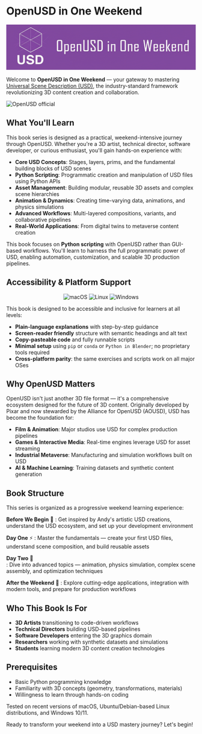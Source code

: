  # OpenUSD in One Weekend

<div align="center">
  <img src="./images/logo.png" alt="OpenUSD weekend" width="800px">
</div>

Welcome to **OpenUSD in One Weekend** — your gateway to mastering [Universal Scene Description (USD)](https://openusd.org/release/index.html), the industry-standard framework revolutionizing 3D content creation and collaboration.

<img src="https://www.nvidia.com/en-us/learn/learning-path/openusd/_jcr_content/root/responsivegrid/nv_container_copy_co/nv_container/nv_image_copy.coreimg.svg/1753804374309/openusd-logo.svg" alt="OpenUSD official">

## What You'll Learn

This book series is designed as a practical, weekend-intensive journey through OpenUSD. Whether you're a 3D artist, technical director, software developer, or curious enthusiast, you'll gain hands-on experience with:

- **Core USD Concepts**: Stages, layers, prims, and the fundamental building blocks of USD scenes
- **Python Scripting**: Programmatic creation and manipulation of USD files using Python APIs
- **Asset Management**: Building modular, reusable 3D assets and complex scene hierarchies
- **Animation & Dynamics**: Creating time-varying data, animations, and physics simulations
- **Advanced Workflows**: Multi-layered compositions, variants, and collaborative pipelines
- **Real-World Applications**: From digital twins to metaverse content creation

This book focuses on **Python scripting** with OpenUSD rather than GUI-based workflows. You'll learn to harness the full programmatic power of USD, enabling automation, customization, and scalable 3D production pipelines.

## Accessibility & Platform Support

<p align="center">
  <img alt="macOS" src="https://img.shields.io/badge/macOS-000000?style=for-the-badge&logo=apple&logoColor=white">
  <img alt="Linux" src="https://img.shields.io/badge/Linux-FCC624?style=for-the-badge&logo=linux&logoColor=black">
  <img alt="Windows" src="https://img.shields.io/badge/Windows-0078D6?style=for-the-badge&logo=windows&logoColor=white">
</p>


This book is designed to be accessible and inclusive for learners at all levels:

- **Plain-language explanations** with step-by-step guidance
- **Screen-reader friendly** structure with semantic headings and alt text
- **Copy-pasteable code** and fully runnable scripts
- **Minimal setup** using `pip` or `conda` or `Python in Blender`; no proprietary tools required
- **Cross-platform parity**: the same exercises and scripts work on all major OSes

## Why OpenUSD Matters

OpenUSD isn't just another 3D file format — it's a comprehensive ecosystem designed for the future of 3D content. Originally developed by Pixar and now stewarded by the Alliance for OpenUSD (AOUSD), USD has become the foundation for:

- **Film & Animation**: Major studios use USD for complex production pipelines
- **Games & Interactive Media**: Real-time engines leverage USD for asset streaming
- **Industrial Metaverse**: Manufacturing and simulation workflows built on USD
- **AI & Machine Learning**: Training datasets and synthetic content generation

## Book Structure

This series is organized as a progressive weekend learning experience:

**Before We Begin** 🎨
: Get inspired by Andy's artistic USD creations, understand the USD ecosystem, and set up your development environment

**Day One** ⚡
: Master the fundamentals — create your first USD files, understand scene composition, and build reusable assets

**Day Two** 🚀  
: Dive into advanced topics — animation, physics simulation, complex scene assembly, and optimization techniques

**After the Weekend** 🌟
: Explore cutting-edge applications, integration with modern tools, and prepare for production workflows

## Who This Book Is For

- **3D Artists** transitioning to code-driven workflows
- **Technical Directors** building USD-based pipelines  
- **Software Developers** entering the 3D graphics domain
- **Researchers** working with synthetic datasets and simulations
- **Students** learning modern 3D content creation technologies

## Prerequisites

- Basic Python programming knowledge
- Familiarity with 3D concepts (geometry, transformations, materials)
- Willingness to learn through hands-on coding




Tested on recent versions of macOS, Ubuntu/Debian-based Linux distributions, and Windows 10/11.

Ready to transform your weekend into a USD mastery journey? Let's begin!
